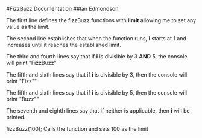 #FizzBuzz Documentation
##Ian Edmondson

The first line defines the fizzBuzz functions with **limit** allowing me to set any value as the limit.

The second line establishes that when the function runs, **i** starts at 1 and increases until it reaches the established limit.

The third and fourth lines say that if **i** is divisible by 3 **AND** 5, the console will print "FizzBuzz"

The fifth and sixth lines say that if **i** is divisible by 3, then the console will print "Fizz""

The fifth and sixth lines say that if **i** is divisible by 5, then the console will print "Buzz""

The seventh and eighth lines say that if neither is applicable, then **i** will be printed.

fizzBuzz(100); Calls the function and sets 100 as the limit